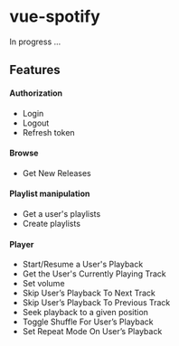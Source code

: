 # vue-spotify
In progress ...

## Features

#### Authorization
* Login
* Logout
* Refresh token

#### Browse
* Get New Releases

#### Playlist manipulation
* Get a user's playlists
* Create playlists

#### Player
* Start/Resume a User's Playback
* Get the User's Currently Playing Track
* Set volume
* Skip User’s Playback To Next Track
* Skip User’s Playback To Previous Track
* Seek playback to a given position
* Toggle Shuffle For User’s Playback
* Set Repeat Mode On User’s Playback

